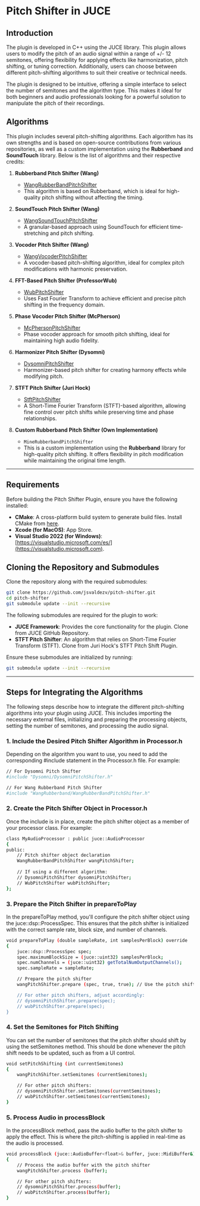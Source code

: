 # Pitch Shifter in JUCE

## Introduction

The plugin is developed in C++ using the JUCE library. This plugin allows users to modify the pitch of an audio signal within a range of +/- 12 semitones, offering flexibility for applying effects like harmonization, pitch shifting, or tuning correction. Additionally, users can choose between different pitch-shifting algorithms to suit their creative or technical needs.

The plugin is designed to be intuitive, offering a simple interface to select the number of semitones and the algorithm type. This makes it ideal for both beginners and audio professionals looking for a powerful solution to manipulate the pitch of their recordings.

## Algorithms

This plugin includes several pitch-shifting algorithms. Each algorithm has its own strengths and is based on open-source contributions from various repositories, as well as a custom implementation using the **Rubberband** and **SoundTouch** library. Below is the list of algorithms and their respective credits:

1. **Rubberband Pitch Shifter (Wang)**
   - [WangRubberBandPitchShifter](https://github.com/wangchengzhong/Voice-Changer/blob/master/Source/PitchShifterRubberband.h)  
   - This algorithm is based on Rubberband, which is ideal for high-quality pitch shifting without affecting the timing.

2. **SoundTouch Pitch Shifter (Wang)**
   - [WangSoundTouchPitchShifter](https://github.com/wangchengzhong/Voice-Changer/blob/master/Source/PitchShifterSoundTouch.h)  
   - A granular-based approach using SoundTouch for efficient time-stretching and pitch shifting.

3. **Vocoder Pitch Shifter (Wang)**
   - [WangVocoderPitchShifter](https://github.com/wangchengzhong/Voice-Changer/blob/master/Source/PitchShifter.h)  
   - A vocoder-based pitch-shifting algorithm, ideal for complex pitch modifications with harmonic preservation.

4. **FFT-Based Pitch Shifter (ProfessorWub)**
   - [WubPitchShifter](https://github.com/professorwub/pitchshifter)  
   - Uses Fast Fourier Transform to achieve efficient and precise pitch shifting in the frequency domain.

5. **Phase Vocoder Pitch Shifter (McPherson)**
   - [McPhersonPitchShifter](https://github.com/juandagilc/Audio-Effects)  
   - Phase vocoder approach for smooth pitch shifting, ideal for maintaining high audio fidelity.

6. **Harmonizer Pitch Shifter (Dysomni)**
   - [DysomniPitchShifter](https://github.com/dysomni/Harmonizer)  
   - Harmonizer-based pitch shifter for creating harmony effects while modifying pitch.

7. **STFT Pitch Shifter (Juri Hock)**
   - [StftPitchShifter](https://github.com/jurihock/stftPitchShiftPlugin)  
   - A Short-Time Fourier Transform (STFT)-based algorithm, allowing fine control over pitch shifts while preserving time and phase relationships.

8. **Custom Rubberband Pitch Shifter (Own Implementation)**
   - `MineRubberbandPitchShifter`  
   - This is a custom implementation using the **Rubberband** library for high-quality pitch shifting. It offers flexibility in pitch modification while maintaining the original time length.

---

## Requirements

Before building the Pitch Shifter Plugin, ensure you have the following installed:

- **CMake**: A cross-platform build system to generate build files. Install CMake from [here](https://cmake.org/install/).
- **Xcode (for MacOS)**: App Store.
- **Visual Studio 2022 (for Windows)**: [https://visualstudio.microsoft.com/es/](https://visualstudio.microsoft.com).

## Cloning the Repository and Submodules

Clone the repository along with the required submodules:

```bash
git clone https://github.com/jsvaldezv/pitch-shifter.git
cd pitch-shifter
git submodule update --init --recursive
```

The following submodules are required for the plugin to work:

- **JUCE Framework**: Provides the core functionality for the plugin. Clone from JUCE GitHub Repository.
- **STFT Pitch Shifter**: An algorithm that relies on Short-Time Fourier Transform (STFT). Clone from Juri Hock's STFT Pitch Shift Plugin.

Ensure these submodules are initialized by running:

```bash
git submodule update --init --recursive
```

---

## Steps for Integrating the Algorithms

The following steps describe how to integrate the different pitch-shifting algorithms into your plugin using JUCE. This includes importing the necessary external files, initializing and preparing the processing objects, setting the number of semitones, and processing the audio signal.

### 1. Include the Desired Pitch Shifter Algorithm in Processor.h

Depending on the algorithm you want to use, you need to add the corresponding #include statement in the Processor.h file. For example:

```bash
// For Dysomni Pitch Shifter
#include "Dysomni/DysomniPitchShifter.h"

// For Wang Rubberband Pitch Shifter
#include "WangRubberband/WangRubberBandPitchShifter.h"
```

### 2. Create the Pitch Shifter Object in Processor.h

Once the include is in place, create the pitch shifter object as a member of your processor class. For example:

```bash
class MyAudioProcessor : public juce::AudioProcessor
{
public:
    // Pitch shifter object declaration
    WangRubberBandPitchShifter wangPitchShifter;
    
    // If using a different algorithm:
    // DysomniPitchShifter dysomniPitchShifter;
    // WubPitchShifter wubPitchShifter;
};
```

### 3. Prepare the Pitch Shifter in prepareToPlay

In the prepareToPlay method, you'll configure the pitch shifter object using the juce::dsp::ProcessSpec. This ensures that the pitch shifter is initialized with the correct sample rate, block size, and number of channels.

```bash
void prepareToPlay (double sampleRate, int samplesPerBlock) override
{
    juce::dsp::ProcessSpec spec;
    spec.maximumBlockSize = (juce::uint32) samplesPerBlock;
    spec.numChannels = (juce::uint32) getTotalNumOutputChannels();
    spec.sampleRate = sampleRate;

    // Prepare the pitch shifter
    wangPitchShifter.prepare (spec, true, true); // Use the pitch shifter's prepare method

    // For other pitch shifters, adjust accordingly:
    // dysomniPitchShifter.prepare(spec);
    // wubPitchShifter.prepare(spec);
}
```

### 4. Set the Semitones for Pitch Shifting

You can set the number of semitones that the pitch shifter should shift by using the setSemitones method. This should be done whenever the pitch shift needs to be updated, such as from a UI control.

```bash
void setPitchShifting (int currentSemitones)
{
    wangPitchShifter.setSemitones (currentSemitones);

    // For other pitch shifters:
    // dysomniPitchShifter.setSemitones(currentSemitones);
    // wubPitchShifter.setSemitones(currentSemitones);
}
```

### 5. Process Audio in processBlock

In the processBlock method, pass the audio buffer to the pitch shifter to apply the effect. This is where the pitch-shifting is applied in real-time as the audio is processed.

```bash
void processBlock (juce::AudioBuffer<float>& buffer, juce::MidiBuffer&) override
{
    // Process the audio buffer with the pitch shifter
    wangPitchShifter.process (buffer);

    // For other pitch shifters:
    // dysomniPitchShifter.process(buffer);
    // wubPitchShifter.process(buffer);
}
```

